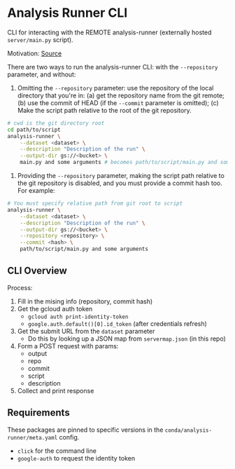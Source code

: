 # Analysis Runner CLI

CLI for interacting with the REMOTE analysis-runner (externally hosted `server/main.py` script).

Motivation: [Source](https://github.com/populationgenomics/analysis-runner/issues/8)

There are two ways to run the analysis-runner CLI: with the `--repository` parameter, and without:

1. Omitting the `--repository` parameter: use the repository of the local directory that you're in: (a) get the repository name from the git remote; (b) use the commit of HEAD (if the `--commit` parameter is omitted); (c) Make the script path relative to the root of the git repository.

  ```bash
  # cwd is the git directory root
  cd path/to/script
  analysis-runner \
      --dataset <dataset> \
      --description "Description of the run" \
      --output-dir gs://<bucket> \
      main.py and some arguments # becomes path/to/script/main.py and some arguments
  ```

1. Providing the `--repository` parameter, making the script path relative to the git repository is disabled, and you must provide a commit hash too. For example:

  ```bash
  # You must specify relative path from git root to script
  analysis-runner \
      --dataset <dataset> \
      --description "Description of the run" \
      --output-dir gs://<bucket> \
      --repository <repository> \
      --commit <hash> \
      path/to/script/main.py and some arguments
  ```

## CLI Overview

Process:

1. Fill in the mising info (repository, commit hash)
2. Get the gcloud auth token
    * `gcloud auth print-identity-token`
    * `google.auth.default()[0].id_token` (after credentials refresh)
3. Get the submit URL from the `dataset` parameter
    * Do this by looking up a JSON map from `servermap.json` (in this repo)
4. Form a POST request with params:
    * output
    * repo
    * commit
    * script
    * description
5. Collect and print response

## Requirements

These packages are pinned to specific versions in the `conda/analysis-runner/meta.yaml` config.

* `click` for the command line
* `google-auth` to request the identity token
